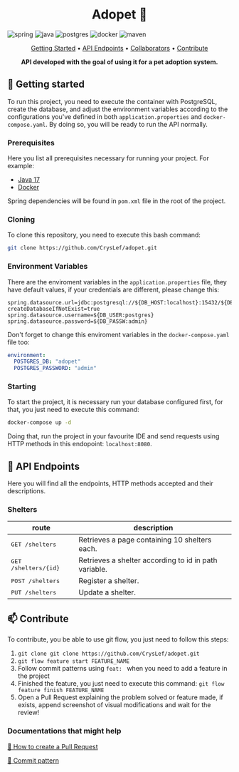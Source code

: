 [JAVA_BADGE]:https://img.shields.io/badge/java-%23ED8B00.svg?style=for-the-badge&logo=openjdk&logoColor=white
[SPRING_BADGE]: https://img.shields.io/badge/spring-%236DB33F.svg?style=for-the-badge&logo=spring&logoColor=white
[POSTGRES_BADGE]:https://img.shields.io/badge/postgres-%23316192.svg?style=for-the-badge&logo=postgresql&logoColor=white
[DOCKER_BADGE]:https://img.shields.io/badge/docker-%230db7ed.svg?style=for-the-badge&logo=docker&logoColor=white
[MAVEN_BADGE]:https://img.shields.io/badge/Apache%20Maven-C71A36?style=for-the-badge&logo=Apache%20Maven&logoColor=white

<h1 align="center" style="font-weight: bold;">Adopet 🐾</h1>

![spring][SPRING_BADGE]
![java][JAVA_BADGE]
![postgres][POSTGRES_BADGE]
![docker][DOCKER_BADGE]
![maven][MAVEN_BADGE]

<p align="center">
 <a href="#started">Getting Started</a> • 
  <a href="#routes">API Endpoints</a> •
 <a href="#colab">Collaborators</a> •
 <a href="#contribute">Contribute</a>
</p>

<p align="center">
  <b>API developed with the goal of using it for a pet adoption system.</b>
</p>

<h2 id="started">🚀 Getting started</h2>

To run this project, you need to execute the container with PostgreSQL, create the database, and adjust the environment
variables according to the configurations you've defined in both `application.properties` and `docker-compose.yaml`. 
By doing so, you will be ready to run the API normally.

<h3>Prerequisites</h3>

Here you list all prerequisites necessary for running your project. For example:

- [Java 17](https://www.oracle.com/java/technologies/javase/jdk17-archive-downloads.html)
- [Docker](https://docs.docker.com/get-docker/)

Spring dependencies will be found in `pom.xml` file in the root of the project.

<h3>Cloning</h3>

To clone this repository, you need to execute this bash command:

```bash
git clone https://github.com/CrysLef/adopet.git
```

<h3> Environment Variables</h3>

There are the enviroment variables in the `application.properties` file, they have default values, if your credentials
are different, please change this:

```properties
spring.datasource.url=jdbc:postgresql://${DB_HOST:localhost}:15432/${DB_NAME:adopet}?createDatabaseIfNotExist=true
spring.datasource.username=${DB_USER:postgres}
spring.datasource.password=${DB_PASSW:admin}
```

Don't forget to change this enviroment variables in the `docker-compose.yaml` file too:

```yaml
environment:
  POSTGRES_DB: "adopet"
  POSTGRES_PASSWORD: "admin"
```

<h3>Starting</h3>

To start the project, it is necessary run your database configured first, for that, you just need to execute this command:

```bash
docker-compose up -d 
``````
Doing that, run the project in your favourite IDE and send requests using HTTP methods in this endopoint: `localhost:8080`.


<h2 id="routes">📍 API Endpoints</h2>

Here you will find all the endpoints, HTTP methods accepted and their descriptions.

<h3>Shelters</h3>

| route                         | description                                            |
|-------------------------------|--------------------------------------------------------|
| <kbd>GET /shelters</kbd>      | Retrieves a page containing 10 shelters each.          |
| <kbd>GET /shelters/{id}</kbd> | Retrieves  a shelter according to id in path variable. |
| <kbd>POST /shelters</kbd>     | Register a shelter.                                    |
| <kbd>PUT /shelters</kbd>      | Update a shelter.                                      |


<h2 id="contribute">📫 Contribute</h2>

To contribute, you be able to use git flow, you just need to follow this steps:

1. `git clone git clone https://github.com/CrysLef/adopet.git`
2. `git flow feature start FEATURE_NAME`
3. Follow commit patterns using `feat: ` when you need to add a feature in the project
4. Finished the feature, you just need to execute this command: `git flow feature finish FEATURE_NAME`
5. Open a Pull Request explaining the problem solved or feature made, if exists, append screenshot of visual modifications and wait for the review!

<h3>Documentations that might help</h3>

[📝 How to create a Pull Request](https://www.atlassian.com/br/git/tutorials/making-a-pull-request)

[💾 Commit pattern](https://gist.github.com/joshbuchea/6f47e86d2510bce28f8e7f42ae84c716)
